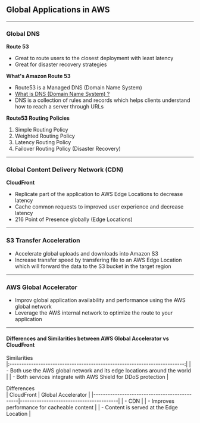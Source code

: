 ## Global Applications in AWS

---
### Global DNS
**Route 53**
- Great to route users to the closest deployment with least latency
- Great for disaster recovery strategies

**What's Amazon Route 53**
- Route53 is a Managed DNS (Domain Name System)
- [What is DNS (Domain Name System) ?](https://www.youtube.com/watch?v=nyH0nYhMW9M)
- DNS is a collection of rules and records which helps clients understand how to reach a server through URLs

**Route53 Routing Policies**

1. Simple Routing Policy
2. Weighted Routing Policy
3. Latency Routing Policy
4. Failover Routing Policy (Disaster Recovery)

---
### Global Content Delivery Network (CDN)
**CloudFront**
- Replicate part of the application to AWS Edge Locations to decrease latency
- Cache common requests to improved user experience and decrease latency
- 216 Point of Presence globally (Edge Locations)


---

### S3 Transfer Acceleration
- Accelerate global uploads and downloads into Amazon S3
- Increase transfer speed by transfering file to an AWS Edge Location which will forward the data to the S3 bucket in the target region

--- 

### AWS Global Accelerator
- Improv global application availability and performance using the AWS global network
- Leverage the AWS internal network to optimize the route to your application

---

#### Differences and Similarities between AWS Global Accelerator vs CloudFront
Similarities                                                              
|:-------------------------------------------------------------------------:|
| - Both use the AWS global network and its edge locations around the world |
| - Both services integrate with AWS Shield for DDoS protection             |

Differences                                                                            
| CloudFront                                   | Global Accelerator                     |
|----------------------------------------------|-----------------------------------------|
| - CDN                                        | 
| - Improves performance for cacheable content |
| - Content is served at the Edge Location     |

